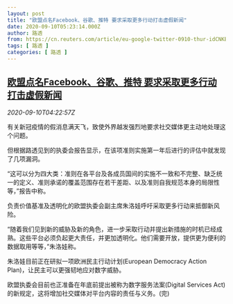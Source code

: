 ```yaml
---
layout: post
title: "欧盟点名Facebook、谷歌、推特 要求采取更多行动打击虚假新闻"
date: 2020-09-10T05:23:14.000Z
author: 路透
from: https://cn.reuters.com/article/eu-google-twitter-0910-thur-idCNKBS2610HQ
tags: [ 路透 ]
categories: [ 路透 ]
---
```

<!--1599715394000-->
[欧盟点名Facebook、谷歌、推特 要求采取更多行动打击虚假新闻](https://cn.reuters.com/article/eu-google-twitter-0910-thur-idCNKBS2610HQ)
------

<div>
<div><i>2020-09-10T04:22:57Z</i></div><p>有关新冠疫情的假消息满天飞，致使外界越发强烈地要求社交媒体更主动地处理这个问题。</p><p>但根据路透见到的执委会报告显示，在该项准则实施第一年后进行的评估中就发现了几项漏洞。</p><p>“这可以分为四大类：准则在各平台及各成员国间的实施不一致和不完整、缺乏统一的定义、准则承诺的覆盖范围存在若干差距、以及准则自我规范本身的局限性等，”报告中称。</p><p>负责价值基准及透明化的欧盟执委会副主席朱洛娃呼吁采取更多行动来抵御新风险。</p><p>“随着我们见到新的威胁及新的角色，进一步采取行动并提出新措施的时机已经成熟。这些平台必须负起更大责任，并更加透明化。他们需要开放，提供更为便利的数据取用等等，”朱洛娃称。</p><p>朱洛娃目前正在研拟一项欧洲民主行动计划(European Democracy Action Plan)，让民主可以更强韧地应对数字威胁。</p><p>欧盟执委会目前也正准备在年底前提出被称为数字服务法案(Digital Services Act)的新规定，这将增加社交媒体对平台内容的责任与义务。(完)</p>
</div>
